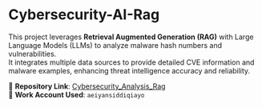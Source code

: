 # Cybersecurity-AI-Rag

This project leverages **Retrieval Augmented Generation (RAG)** with Large Language Models (LLMs) to analyze malware hash numbers and vulnerabilities.  
It integrates multiple data sources to provide detailed CVE information and malware examples, enhancing threat intelligence accuracy and reliability.  

🔗 **Repository Link**: [Cybersecurity_Analysis_Rag](https://github.com/CyberScienceLab/Malware_Analysis_Rag)  
👤 **Work Account Used**: `aeiyansiddiqiayo`
